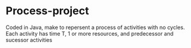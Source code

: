 # Process-project

Coded in Java, make to repersent a process of activities with no cycles.  Each activity
has time T, 1 or more resources, and predecessor and sucessor activities